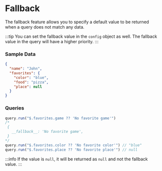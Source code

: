 # Fallback

The fallback feature allows you to specify a default value to be returned when a query does not match any data.

:::tip
You can set the fallback value in the `config` object as well. The fallback value in the query will have a higher priority.
:::

### Sample Data
```json
{
  "name": "John",
  "favorites": {
    "color": "blue",
    "food": "pizza",
    "place": null
  }
}
```

### Queries
```ts
query.run("$.favorites.game ?? 'No favorite game'")
/*
 {
   __fallback__: 'No favorite game',
 }
*/
query.run("$.favorites.color ?? 'No favorite color'") // "blue"
query.run("$.favorites.place ?? 'No favorite place'") // null
```

:::info
If the value is `null`, it will be returned as `null` and not the fallback value.
:::
